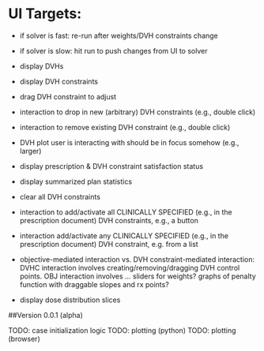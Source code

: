 # UI Targets:
- if solver is fast: re-run after weights/DVH constraints change
- if solver is slow: hit run to push changes from UI to solver

- display DVHs
- display DVH constraints
- drag DVH constraint to adjust
- interaction to drop in new (arbitrary) DVH constraints (e.g., double click)
- interaction to remove existing DVH constraint (e.g., double click)
- DVH plot user is interacting with should be in focus somehow (e.g., larger)
- display prescription & DVH constraint satisfaction status
- display summarized plan statistics
- clear all DVH constraints
- interaction to add/activate all CLINICALLY SPECIFIED (e.g., in the prescription document) DVH constraints, e.g., a button
- interaction add/activate any CLINICALLY SPECIFIED (e.g., in the prescription document) DVH constraint, e.g. from a list
- objective-mediated interaction vs. DVH constraint-mediated interaction: DVHC interaction involves creating/removing/dragging DVH control points. OBJ interaction involves ... sliders for weights? graphs of penalty function with draggable slopes and rx points?


- display dose distribution slices
 

##Version 0.0.1 (alpha)

TODO: case initialization logic
TODO: plotting (python)
TODO: plotting (browser)

